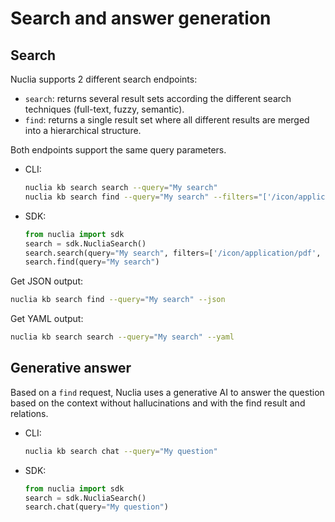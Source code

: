# Search and answer generation

## Search

Nuclia supports 2 different search endpoints:

- `search`: returns several result sets according the different search techniques (full-text, fuzzy, semantic).
- `find`: returns a single result set where all different results are merged into a hierarchical structure.

Both endpoints support the same query parameters.

- CLI:

  ```bash
  nuclia kb search search --query="My search"
  nuclia kb search find --query="My search" --filters="['/icon/application/pdf','/classification.labels/region/Asia']"
  ```

- SDK:

  ```python
  from nuclia import sdk
  search = sdk.NucliaSearch()
  search.search(query="My search", filters=['/icon/application/pdf', '/classification.labels/region/Asia'])
  search.find(query="My search")
  ```

Get JSON output:

```bash
nuclia kb search find --query="My search" --json
```

Get YAML output:

```bash
nuclia kb search search --query="My search" --yaml
```

## Generative answer

Based on a `find` request, Nuclia uses a generative AI to answer the question based on the context without hallucinations and with the find result and relations.

- CLI:

  ```bash
  nuclia kb search chat --query="My question"
  ```

- SDK:

  ```python
  from nuclia import sdk
  search = sdk.NucliaSearch()
  search.chat(query="My question")
  ```
